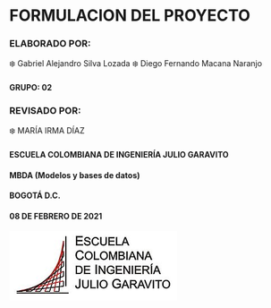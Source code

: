 #                   FORMULACION DEL PROYECTO


### ELABORADO POR:
:snowflake: Gabriel Alejandro Silva Lozada
:snowflake: Diego Fernando Macana Naranjo

#### GRUPO: 02

### REVISADO POR:
:snowflake: MARÍA IRMA DÍAZ
#### ESCUELA COLOMBIANA DE INGENIERÍA JULIO GARAVITO
#### MBDA (Modelos y bases de datos)
#### BOGOTÁ D.C.
#### 08 DE FEBRERO DE 2021

![](https://github.com/DiegoMacana/BaseDeDatos/blob/main/proyecto/images/logo.jpg)
